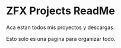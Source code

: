 # ZFX Projects ReadMe

Aca estan todos mis proyectos y descargas.

Esto solo es una pagina para organizar todo.
